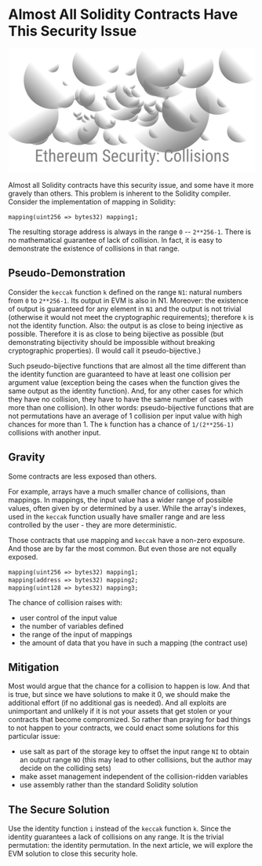 # Almost All Solidity Contracts Have This Security Issue

![](https://raw.githubusercontent.com/loredanacirstea/articles/6ca0ef92e871e71c040d3f21d644ccadd8e922f2/articles/assets/collisions-m.png)

Almost all Solidity contracts have this security issue, and some have it more gravely than others. This problem is inherent to the Solidity compiler.
Consider the implementation of mapping in Solidity:
```
mapping(uint256 => bytes32) mapping1;
```
The resulting storage address is always in the range `0` -- `2**256-1`. There is no mathematical guarantee of lack of collision. In fact, it is easy to demonstrate the existence of collisions in that range.

## Pseudo-Demonstration

Consider the `keccak` function `k` defined on the range `N1`: natural numbers from `0` to `2**256-1`. Its output in EVM is also in N1. Moreover: the existence of output is guaranteed for any element in `N1` and the output is not trivial (otherwise it would not meet the cryptographic requirements); therefore `k` is not the identity function. Also: the output is as close to being injective as possible. Therefore it is as close to being bijective as possible (but demonstrating bijectivity should be impossible without breaking cryptographic properties). (I would call it pseudo-bijective.)
    
Such pseudo-bijective functions that are almost all the time different than the identity function are guaranteed to have at least one collision per argument value (exception being the cases when the function gives the same output as the identity function). And, for any other cases for which they have no collision, they have to have the same number of cases with more than one collision).
In other words: pseudo-bijective functions that are not permutations have an average of 1 collision per input value with high chances for more than 1. The `k` function has a chance of `1/(2**256-1)` collisions with another input.

## Gravity

Some contracts are less exposed than others. 

For example, arrays have a much smaller chance of collisions, than mappings. In mappings, the input value has a wider range of possible values, often given by or determined by a user. While the array's indexes, used in the `keccak` function usually have smaller range and are less controlled by the user - they are more deterministic.

Those contracts that use mapping and `keccak` have a non-zero exposure. And those are by far the most common.
But even those are not equally exposed.

```
mapping(uint256 => bytes32) mapping1;
mapping(address => bytes32) mapping2;
mapping(uint128 => bytes32) mapping3;
```

The chance of collision raises with:
- user control of the input value
- the number of variables defined
- the range of the input of mappings
- the amount of data that you have in such a mapping (the contract use)


## Mitigation

Most would argue that the chance for a collision to happen is low. And that is true, but since we have solutions to make it 0, we should make the additional effort (if no additional gas is needed).
And all exploits are unimportant and unlikely if it is not your assets that get stolen or your contracts that become compromized. So rather than praying for bad things to not happen to your contracts, we could enact some solutions for this particular issue:

- use salt as part of the storage key to offset the input range `NI` to obtain an output range `NO` (this may lead to other collisions, but the author may decide on the colliding sets)
- make asset management independent of the collision-ridden variables
- use assembly rather than the standard Solidity solution

## The Secure Solution

Use the identity function `i` instead of the `keccak` function `k`. Since the identity guarantees a lack of collisions on any range. It is the trivial permutation: the identity permutation.
In the next article, we will explore the EVM solution to close this security hole.

